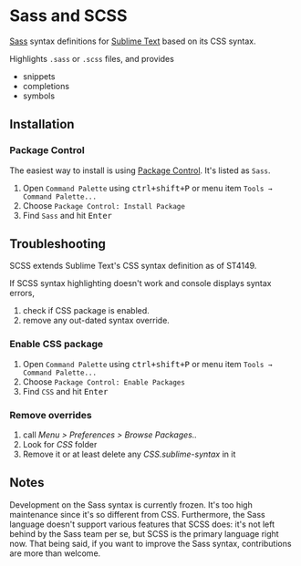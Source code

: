 # Sass and SCSS

[Sass](https://sass-lang.com) syntax definitions for [Sublime Text](https://www.sublimetext.com) based on its CSS syntax.

Highlights `.sass` or `.scss` files, and provides

- snippets
- completions
- symbols

## Installation

### Package Control

The easiest way to install is using [Package Control](https://packagecontrol.io). It's listed as `Sass`.

1. Open `Command Palette` using <kbd>ctrl+shift+P</kbd> or menu item `Tools → Command Palette...`
2. Choose `Package Control: Install Package`
3. Find `Sass` and hit <kbd>Enter</kbd>

## Troubleshooting

SCSS extends Sublime Text's CSS syntax definition as of ST4149.

If SCSS syntax highlighting doesn't work and console displays syntax errors, 

1. check if CSS package is enabled.
2. remove any out-dated syntax override.
   
### Enable CSS package

1. Open `Command Palette` using <kbd>ctrl+shift+P</kbd> or menu item `Tools → Command Palette...`
2. Choose `Package Control: Enable Packages`
3. Find `CSS` and hit <kbd>Enter</kbd>

### Remove overrides

1. call _Menu > Preferences > Browse Packages.._
2. Look for _CSS_ folder
3. Remove it or at least delete any _CSS.sublime-syntax_ in it

## Notes

Development on the Sass syntax is currently frozen. It's too high maintenance since it's so different from CSS. Furthermore, the Sass language doesn't support various features that SCSS does: it's not left behind by the Sass team per se, but SCSS is the primary language right now. 
That being said, if you want to improve the Sass syntax, contributions are more than welcome.
